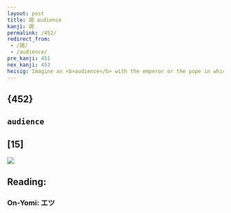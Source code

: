 ```yaml
---
layout: post
title: 謁 audience
kanji: 謁
permalink: /452/
redirect_from:
 - /謁/
 - /audience/
pre_kanji: 451
nex_kanji: 453
heisig: Imagine an <b>audience</b> with the emperor or the pope in which all those in attendance are sitting down, leaning against the wall, sleeping like our muchacho on <i>siesta</i> as the honorable host delivers his <i>speech</i>.
---
```


## {452}

## `audience`

## [15]

<div class="stroke"><img src="E8AC81.png" /></div>

## Reading:

### On-Yomi: エツ

